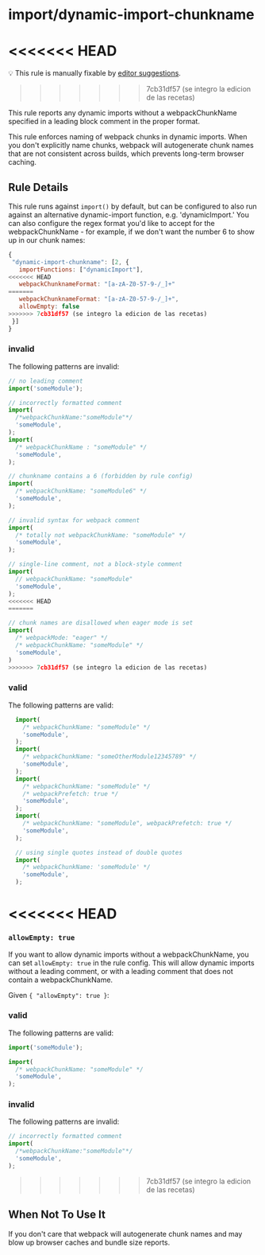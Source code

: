 # import/dynamic-import-chunkname

<<<<<<< HEAD
=======
💡 This rule is manually fixable by [editor suggestions](https://eslint.org/docs/latest/use/core-concepts#rule-suggestions).

>>>>>>> 7cb31df57 (se integro la edicion de las recetas)
<!-- end auto-generated rule header -->

This rule reports any dynamic imports without a webpackChunkName specified in a leading block comment in the proper format.

This rule enforces naming of webpack chunks in dynamic imports. When you don't explicitly name chunks, webpack will autogenerate chunk names that are not consistent across builds, which prevents long-term browser caching.

## Rule Details

This rule runs against `import()` by default, but can be configured to also run against an alternative dynamic-import function, e.g. 'dynamicImport.'
You can also configure the regex format you'd like to accept for the webpackChunkName - for example, if we don't want the number 6 to show up in our chunk names:

 ```javascript
{
  "dynamic-import-chunkname": [2, {
    importFunctions: ["dynamicImport"],
<<<<<<< HEAD
    webpackChunknameFormat: "[a-zA-Z0-57-9-/_]+"
=======
    webpackChunknameFormat: "[a-zA-Z0-57-9-/_]+",
    allowEmpty: false
>>>>>>> 7cb31df57 (se integro la edicion de las recetas)
  }]
}
```

### invalid

The following patterns are invalid:

```javascript
// no leading comment
import('someModule');

// incorrectly formatted comment
import(
  /*webpackChunkName:"someModule"*/
  'someModule',
);
import(
  /* webpackChunkName : "someModule" */
  'someModule',
);

// chunkname contains a 6 (forbidden by rule config)
import(
  /* webpackChunkName: "someModule6" */
  'someModule',
);

// invalid syntax for webpack comment
import(
  /* totally not webpackChunkName: "someModule" */
  'someModule',
);

// single-line comment, not a block-style comment
import(
  // webpackChunkName: "someModule"
  'someModule',
);
<<<<<<< HEAD
=======

// chunk names are disallowed when eager mode is set
import(
  /* webpackMode: "eager" */
  /* webpackChunkName: "someModule" */
  'someModule',
)
>>>>>>> 7cb31df57 (se integro la edicion de las recetas)
```

### valid

The following patterns are valid:

```javascript
  import(
    /* webpackChunkName: "someModule" */
    'someModule',
  );
  import(
    /* webpackChunkName: "someOtherModule12345789" */
    'someModule',
  );
  import(
    /* webpackChunkName: "someModule" */
    /* webpackPrefetch: true */
    'someModule',
  );
  import(
    /* webpackChunkName: "someModule", webpackPrefetch: true */
    'someModule',
  );

  // using single quotes instead of double quotes
  import(
    /* webpackChunkName: 'someModule' */
    'someModule',
  );
```

<<<<<<< HEAD
=======
### `allowEmpty: true`

If you want to allow dynamic imports without a webpackChunkName, you can set `allowEmpty: true` in the rule config. This will allow dynamic imports without a leading comment, or with a leading comment that does not contain a webpackChunkName.

Given `{ "allowEmpty": true }`:

<!-- markdownlint-disable-next-line MD024 -- duplicate header -->
### valid

The following patterns are valid:

```javascript
import('someModule');

import(
  /* webpackChunkName: "someModule" */
  'someModule',
);
```
<!-- markdownlint-disable-next-line MD024 -- duplicate header -->
### invalid

The following patterns are invalid:

```javascript
// incorrectly formatted comment
import(
  /*webpackChunkName:"someModule"*/
  'someModule',
);
```

>>>>>>> 7cb31df57 (se integro la edicion de las recetas)
## When Not To Use It

If you don't care that webpack will autogenerate chunk names and may blow up browser caches and bundle size reports.
